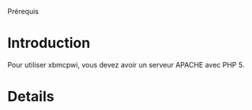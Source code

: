 Prérequis

# Introduction #

Pour utiliser xbmcpwi, vous devez avoir un serveur APACHE avec PHP 5.


# Details #